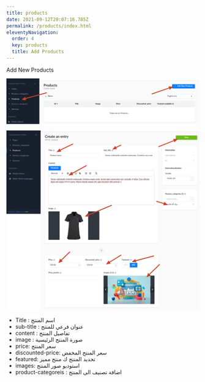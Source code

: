 ```yaml
---
title: products
date: 2021-09-12T20:07:16.785Z
permalink: /products/index.html
eleventyNavigation:
  order: 4
  key: products
  title: Add Products
---
```

Add New Products

![](/static/img/add-new-pro.png)

![](/static/img/singel-product.png)

* Title : اسم المنتج
* sub-title : عنوان فرعي للمنتج
* content : تفاصيل المنتج
* image : صورة المنتج الرئيسية
* price: سعر المنتج
* discounted-price: سعر المنتج المخفض
* featured: تحديد المنتج ك منتج مميز
* images: استوديو صور المنتج
* product-categoreis : اضافة تصنيف الى المنتج